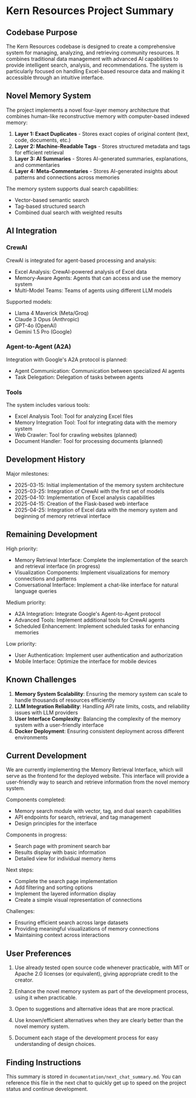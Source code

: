 # Kern Resources Project Summary

## Codebase Purpose

The Kern Resources codebase is designed to create a comprehensive system for managing, analyzing, and retrieving community resources. It combines traditional data management with advanced AI capabilities to provide intelligent search, analysis, and recommendations. The system is particularly focused on handling Excel-based resource data and making it accessible through an intuitive interface.

## Novel Memory System

The project implements a novel four-layer memory architecture that combines human-like reconstructive memory with computer-based indexed memory:

1. **Layer 1: Exact Duplicates** - Stores exact copies of original content (text, code, documents, etc.)
2. **Layer 2: Machine-Readable Tags** - Stores structured metadata and tags for efficient retrieval
3. **Layer 3: AI Summaries** - Stores AI-generated summaries, explanations, and commentaries
4. **Layer 4: Meta-Commentaries** - Stores AI-generated insights about patterns and connections across memories

The memory system supports dual search capabilities:
- Vector-based semantic search
- Tag-based structured search
- Combined dual search with weighted results

## AI Integration

### CrewAI

CrewAI is integrated for agent-based processing and analysis:
- Excel Analysis: CrewAI-powered analysis of Excel data
- Memory-Aware Agents: Agents that can access and use the memory system
- Multi-Model Teams: Teams of agents using different LLM models

Supported models:
- Llama 4 Maverick (Meta/Groq)
- Claude 3 Opus (Anthropic)
- GPT-4o (OpenAI)
- Gemini 1.5 Pro (Google)

### Agent-to-Agent (A2A)

Integration with Google's A2A protocol is planned:
- Agent Communication: Communication between specialized AI agents
- Task Delegation: Delegation of tasks between agents

### Tools

The system includes various tools:
- Excel Analysis Tool: Tool for analyzing Excel files
- Memory Integration Tool: Tool for integrating data with the memory system
- Web Crawler: Tool for crawling websites (planned)
- Document Handler: Tool for processing documents (planned)

## Development History

Major milestones:
- 2025-03-15: Initial implementation of the memory system architecture
- 2025-03-25: Integration of CrewAI with the first set of models
- 2025-04-10: Implementation of Excel analysis capabilities
- 2025-04-15: Creation of the Flask-based web interface
- 2025-04-25: Integration of Excel data with the memory system and beginning of memory retrieval interface

## Remaining Development

High priority:
- Memory Retrieval Interface: Complete the implementation of the search and retrieval interface (in progress)
- Visualization Components: Implement visualizations for memory connections and patterns
- Conversational Interface: Implement a chat-like interface for natural language queries

Medium priority:
- A2A Integration: Integrate Google's Agent-to-Agent protocol
- Advanced Tools: Implement additional tools for CrewAI agents
- Scheduled Enhancement: Implement scheduled tasks for enhancing memories

Low priority:
- User Authentication: Implement user authentication and authorization
- Mobile Interface: Optimize the interface for mobile devices

## Known Challenges

1. **Memory System Scalability**: Ensuring the memory system can scale to handle thousands of resources efficiently
2. **LLM Integration Reliability**: Handling API rate limits, costs, and reliability issues with LLM providers
3. **User Interface Complexity**: Balancing the complexity of the memory system with a user-friendly interface
4. **Docker Deployment**: Ensuring consistent deployment across different environments

## Current Development

We are currently implementing the Memory Retrieval Interface, which will serve as the frontend for the deployed website. This interface will provide a user-friendly way to search and retrieve information from the novel memory system.

Components completed:
- Memory search module with vector, tag, and dual search capabilities
- API endpoints for search, retrieval, and tag management
- Design principles for the interface

Components in progress:
- Search page with prominent search bar
- Results display with basic information
- Detailed view for individual memory items

Next steps:
- Complete the search page implementation
- Add filtering and sorting options
- Implement the layered information display
- Create a simple visual representation of connections

Challenges:
- Ensuring efficient search across large datasets
- Providing meaningful visualizations of memory connections
- Maintaining context across interactions

## User Preferences

1. Use already tested open source code whenever practicable, with MIT or Apache 2.0 licenses (or equivalent), giving appropriate credit to the creator.

2. Enhance the novel memory system as part of the development process, using it when practicable.

3. Open to suggestions and alternative ideas that are more practical.

4. Use known/efficient alternatives when they are clearly better than the novel memory system.

5. Document each stage of the development process for easy understanding of design choices.

## Finding Instructions

This summary is stored in `documentation/next_chat_summary.md`. You can reference this file in the next chat to quickly get up to speed on the project status and continue development.
